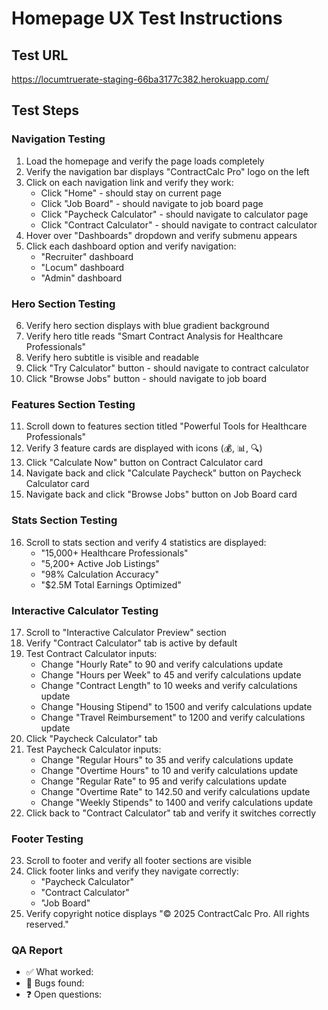 # Homepage UX Test Instructions

## Test URL
https://locumtruerate-staging-66ba3177c382.herokuapp.com/

## Test Steps

### Navigation Testing
1. Load the homepage and verify the page loads completely
2. Verify the navigation bar displays "ContractCalc Pro" logo on the left
3. Click on each navigation link and verify they work:
   - Click "Home" - should stay on current page
   - Click "Job Board" - should navigate to job board page
   - Click "Paycheck Calculator" - should navigate to calculator page
   - Click "Contract Calculator" - should navigate to contract calculator
4. Hover over "Dashboards" dropdown and verify submenu appears
5. Click each dashboard option and verify navigation:
   - "Recruiter" dashboard
   - "Locum" dashboard  
   - "Admin" dashboard

### Hero Section Testing
6. Verify hero section displays with blue gradient background
7. Verify hero title reads "Smart Contract Analysis for Healthcare Professionals"
8. Verify hero subtitle is visible and readable
9. Click "Try Calculator" button - should navigate to contract calculator
10. Click "Browse Jobs" button - should navigate to job board

### Features Section Testing
11. Scroll down to features section titled "Powerful Tools for Healthcare Professionals"
12. Verify 3 feature cards are displayed with icons (💰, 📊, 🔍)
13. Click "Calculate Now" button on Contract Calculator card
14. Navigate back and click "Calculate Paycheck" button on Paycheck Calculator card
15. Navigate back and click "Browse Jobs" button on Job Board card

### Stats Section Testing
16. Scroll to stats section and verify 4 statistics are displayed:
    - "15,000+ Healthcare Professionals"
    - "5,200+ Active Job Listings"
    - "98% Calculation Accuracy"
    - "$2.5M Total Earnings Optimized"

### Interactive Calculator Testing
17. Scroll to "Interactive Calculator Preview" section
18. Verify "Contract Calculator" tab is active by default
19. Test Contract Calculator inputs:
    - Change "Hourly Rate" to 90 and verify calculations update
    - Change "Hours per Week" to 45 and verify calculations update
    - Change "Contract Length" to 10 weeks and verify calculations update
    - Change "Housing Stipend" to 1500 and verify calculations update
    - Change "Travel Reimbursement" to 1200 and verify calculations update
20. Click "Paycheck Calculator" tab
21. Test Paycheck Calculator inputs:
    - Change "Regular Hours" to 35 and verify calculations update
    - Change "Overtime Hours" to 10 and verify calculations update
    - Change "Regular Rate" to 95 and verify calculations update
    - Change "Overtime Rate" to 142.50 and verify calculations update
    - Change "Weekly Stipends" to 1400 and verify calculations update
22. Click back to "Contract Calculator" tab and verify it switches correctly

### Footer Testing
23. Scroll to footer and verify all footer sections are visible
24. Click footer links and verify they navigate correctly:
    - "Paycheck Calculator"
    - "Contract Calculator" 
    - "Job Board"
25. Verify copyright notice displays "© 2025 ContractCalc Pro. All rights reserved."

### QA Report
- ✅ What worked:
- 🐞 Bugs found:
- ❓ Open questions: